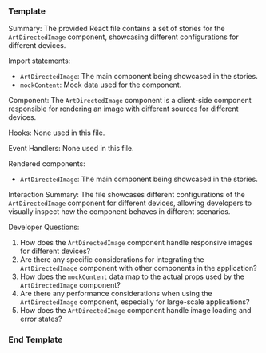 ### Template ###

Summary:
The provided React file contains a set of stories for the `ArtDirectedImage` component, showcasing different configurations for different devices.

Import statements:
- `ArtDirectedImage`: The main component being showcased in the stories.
- `mockContent`: Mock data used for the component.

Component:
The `ArtDirectedImage` component is a client-side component responsible for rendering an image with different sources for different devices.

Hooks:
None used in this file.

Event Handlers:
None used in this file.

Rendered components:
- `ArtDirectedImage`: The main component being showcased in the stories.

Interaction Summary:
The file showcases different configurations of the `ArtDirectedImage` component for different devices, allowing developers to visually inspect how the component behaves in different scenarios.

Developer Questions:
1. How does the `ArtDirectedImage` component handle responsive images for different devices?
2. Are there any specific considerations for integrating the `ArtDirectedImage` component with other components in the application?
3. How does the `mockContent` data map to the actual props used by the `ArtDirectedImage` component?
4. Are there any performance considerations when using the `ArtDirectedImage` component, especially for large-scale applications?
5. How does the `ArtDirectedImage` component handle image loading and error states?

### End Template ###